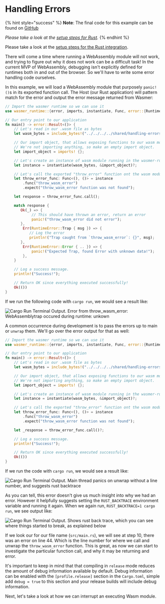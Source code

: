 # Handling Errors

{% hint style="success" %}
**Note**: The final code for this example can be found on [GitHub](https://github.com/wasmerio/docs.wasmer.io/tree/master/docs/runtime/rust-integration/examples/handling_errors.rs)

_Please take a look at the_ [_setup steps for Rust_](https://github.com/wasmerio/docs.wasmer.io/tree/f2ebe6a08e0ac5f6bd58ababffa793df6ab4424d/integrations/rust/examples/setup.md)_._
{% endhint %}



Please take a look at the [setup steps for the Rust integration](../installation.md).

There will come a time where running a WebAssembly module will not work, and trying to figure out why it does not work can be a difficult task! In the current MVP of WebAssembly, debugging isn't explicitly defined for runtimes both in and out of the browser. So we'll have to write some error handling code ourselves.

In this example, we will load a WebAssembly module that purposely `panic!()`s in its exported function call. The Host \(our Rust application\) will pattern match for the error and output the error message returned from Wasmer:

```rust
// Import the wasmer runtime so we can use it
use wasmer_runtime::{error, imports, instantiate, Func, error::{RuntimeError}};

// Our entry point to our application
fn main() -> error::Result<()> {
    // Let's read in our .wasm file as bytes
    let wasm_bytes = include_bytes!("../../../../shared/handling-errors.wasm");

    // Our import object, that allows exposing functions to our wasm module.
    // We're not importing anything, so make an empty import object.
    let import_object = imports! {};

    // Let's create an instance of wasm module running in the wasmer-runtime
    let instance = instantiate(wasm_bytes, &import_object)?;

    // Let's call the exported "throw_error" function ont the wasm module.
    let throw_error_func: Func<(), ()> = instance
        .func("throw_wasm_error")
        .expect("throw_wasm_error function was not found");

    let response = throw_error_func.call();

    match response {
       Ok(_) => {
            // This should have thrown an error, return an error
            panic!("throw_wasm_error did not error");
       },
        Err(RuntimeError::Trap { msg }) => {
           // Log the error
           println!("Trap caught from `throw_wasm_error`: {}", msg);
       },
        Err(RuntimeError::Error { .. }) => {
            panic!("Expected Trap, found Error with unknown data!");
        },
    }

    // Log a success message.
    println!("Success!");

    // Return OK since everything executed successfully!
    Ok(())
}
```

If we run the following code with `cargo run`, we would see a result like:

![Cargo Run Terminal Output. Error from throw\_wasm\_error: WebAssemblytrap occured during runtime: unkown](https://github.com/wasmerio/docs.wasmer.io/tree/ca2c9145ea511f3c00439b180be82cc5197a177f/img/docs/rust-handling-errors-1.png)

A common occurrence during development is to pass the errors up to main or `unwrap` them. We'll go over the error output for that as well:

```rust
// Import the wasmer runtime so we can use it
use wasmer_runtime::{error, imports, instantiate, Func, error::{RuntimeError}};

// Our entry point to our application
fn main() -> error::Result<()> {
    // Let's read in our .wasm file as bytes
    let wasm_bytes = include_bytes!("../../../../shared/handling-errors.wasm");

    // Our import object, that allows exposing functions to our wasm module.
    // We're not importing anything, so make an empty import object.
    let import_object = imports! {};

    // Let's create an instance of wasm module running in the wasmer-runtime
    let instance = instantiate(wasm_bytes, &import_object)?;

    // Let's call the exported "throw_error" function ont the wasm module.
    let throw_error_func: Func<(), ()> = instance
        .func("throw_wasm_error")
        .expect("throw_wasm_error function was not found");

    let _response = throw_error_func.call()?;

    // Log a success message.
    println!("Success!");

    // Return OK since everything executed successfully!
    Ok(())
}
```

If we run the code with `cargo run`, we would see a result like:

![Cargo Run Terminal Output. Main thread panics on unwrap without a line number, and suggests rust backtrace](https://github.com/wasmerio/docs.wasmer.io/tree/ca2c9145ea511f3c00439b180be82cc5197a177f/img/docs/rust-handling-errors-2.png)

As you can tell, this error doesn't give us much insight into why we had an error. However it helpfully suggests setting the `RUST_BACKTRACE` environment variable and running it again. When we again run, `RUST_BACKTRACE=1 cargo run`, we see output like:

![Cargo Run Terminal Output. Shows rust back trace, which you can see where things started to break, as explained below](https://github.com/wasmerio/docs.wasmer.io/tree/ca2c9145ea511f3c00439b180be82cc5197a177f/img/docs/rust-handling-errors-3.png)

If we look our for our file name \(`src/main.rs`\), we will see at step 10, there was an error on line 44. Which is the line number for where we call and unwrap the `throw_wasm_error` function. This is great, as now we can start to investigate the particular function call, and why it may be returning and error.

It's important to keep in mind that that compiling in `release` mode reduces the amount of debug information available by default. Debug information can be enabled with the `[profile.release]` section in the `Cargo.toml`, simple add `debug = true` to this section and your release builds will include debug information.

Next, let's take a look at how we can interrupt an executing Wasm module.
